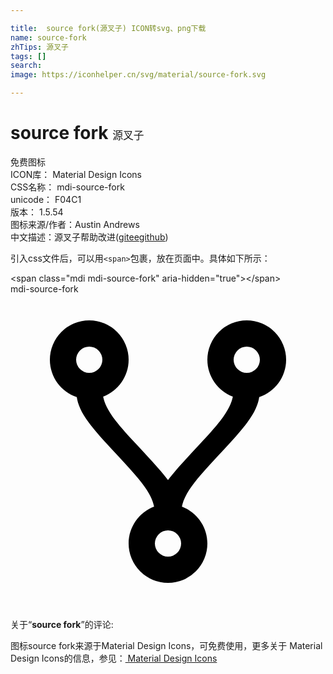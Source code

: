 ```yaml
---

title:  source fork(源叉子) ICON转svg、png下载
name: source-fork
zhTips: 源叉子
tags: []
search: 
image: https://iconhelper.cn/svg/material/source-fork.svg

---
```


# source fork  <small style="font-size: 60%;font-weight: 100">源叉子</small>


<div class="detail-page">
<p>
<span><span class="badge-success badge">免费图标</span> </span>
<br/>
<span>
ICON库：
<span class="badge-secondary badge">Material Design Icons</span> 
</span>
<br/>
<span>
CSS名称：
<span class="badge-secondary badge">mdi-source-fork</span> 
</span>
<br/>
<span>
unicode：
<span class="badge-secondary badge">F04C1</span> 
<copy-btn content='F04C1' btn-title=""></copy-btn>
<copy-btn :content='String.fromCodePoint(parseInt("F04C1", 16))' btn-title="复制U"></copy-btn>
</span>
<br/>
<span>
版本：
<span class="badge-secondary badge">1.5.54</span> 
</span>
<br/>
<span>图标来源/作者：<span class="badge-light badge">Austin Andrews</span></span> 
<br/>
<span class="zh-detail">中文描述：<span class="badge-primary badge">源叉子</span><span class="help-link"><span>帮助改进</span>(<a href="https://gitee.com/liuwave/icon-helper/edit/master/json/material/source-fork.json" target="_blank" rel="noopener noreferrer">gitee</a><a href="https://github.com/liuwave/icon-helper/edit/master/json/material/source-fork.json" target="_blank" rel="noopener noreferrer">github</a></span>)</span><br/>
</p>
</div>
<div class="alert alert-dark">
  <i class="mdi mdi-source-fork mdi-48px"></i>
  <i class="mdi mdi-source-fork mdi-36px"></i>
  <i class="mdi mdi-source-fork mdi-24px"></i>
  <i class="mdi mdi-source-fork mdi-18px"></i>
</div>
<div>
  <p>引入css文件后，可以用<code>&lt;span&gt;</code>包裹，放在页面中。具体如下所示：    
  </p>
  <div class="alert alert-primary" style="font-size: 14px">
    &lt;span class="mdi mdi-source-fork" aria-hidden="true"&gt;&lt;/span&gt;
    <copy-btn content='<span class="mdi mdi-source-fork" aria-hidden="true"></span>'></copy-btn>
  </div>
  <div class="alert alert-secondary">
    <i class="mdi mdi-source-fork"
    style="font-size: 24px"
    aria-hidden="true"></i> mdi-source-fork
    <copy-btn content="mdi-source-fork" btn-title="复制图标名称"></copy-btn>
  </div>
</div>
<div id="svg" class="svg-wrap">
<svg xmlns="http://www.w3.org/2000/svg" viewBox="0 0 24 24"><path d="M6,2A3,3 0 0,1 9,5C9,6.28 8.19,7.38 7.06,7.81C7.15,8.27 7.39,8.83 8,9.63C9,10.92 11,12.83 12,14.17C13,12.83 15,10.92 16,9.63C16.61,8.83 16.85,8.27 16.94,7.81C15.81,7.38 15,6.28 15,5A3,3 0 0,1 18,2A3,3 0 0,1 21,5C21,6.32 20.14,7.45 18.95,7.85C18.87,8.37 18.64,9 18,9.83C17,11.17 15,13.08 14,14.38C13.39,15.17 13.15,15.73 13.06,16.19C14.19,16.62 15,17.72 15,19A3,3 0 0,1 12,22A3,3 0 0,1 9,19C9,17.72 9.81,16.62 10.94,16.19C10.85,15.73 10.61,15.17 10,14.38C9,13.08 7,11.17 6,9.83C5.36,9 5.13,8.37 5.05,7.85C3.86,7.45 3,6.32 3,5A3,3 0 0,1 6,2M6,4A1,1 0 0,0 5,5A1,1 0 0,0 6,6A1,1 0 0,0 7,5A1,1 0 0,0 6,4M18,4A1,1 0 0,0 17,5A1,1 0 0,0 18,6A1,1 0 0,0 19,5A1,1 0 0,0 18,4M12,18A1,1 0 0,0 11,19A1,1 0 0,0 12,20A1,1 0 0,0 13,19A1,1 0 0,0 12,18Z" /></svg>
</div>
<detail full-name='mdi-source-fork'></detail>
<div class="icon-detail__container">
<p>关于“<b>source fork</b>”的评论:</p>
</div>
<Vssue title="关于“source fork”的评论" />    
<div><p>图标source fork来源于Material Design Icons，可免费使用，更多关于 Material Design Icons的信息，参见：<a target="_blank" href="https://iconhelper.cn/material.html"> Material Design Icons</a>
</p></div>

